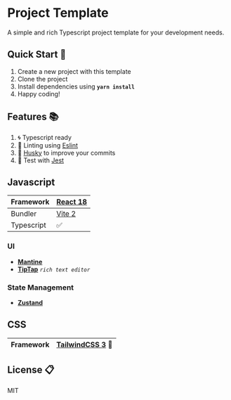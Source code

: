 # Project Template

A simple and rich Typescript project template for your development needs.

## Quick Start 🌟

1. Create a new project with this template
2. Clone the project
3. Install dependencies using **`yarn install`**
4. Happy coding!

## Features 📚

1. 🌀 Typescript ready
2. 🎨 Linting using [Eslint](https://eslint.org/)
3. 🐶 [Husky](https://typicode.github.io/husky/#/) to improve your commits
4. 🧪 Test with [Jest](https://jestjs.io/)

## Javascript

| Framework | [React 18](https://reactjs.org/) |
|----------------------|----------------------------------|
| Bundler              | [Vite 2](https://vitejs.dev/)    |
| Typescript           | ✅                                |

### UI

- [**Mantine**](https://mantine.dev/)
- [**TipTap**](https://tiptap.dev/) *`rich text editor`*

### State Management

- [**Zustand**](https://zustand-demo.pmnd.rs/)

## CSS

| Framework | [TailwindCSS 3](https://tailwindcss.com/) 🎨 |
|-----------|-----------------------------------------|

## License 📋

MIT

